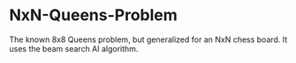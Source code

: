 # NxN-Queens-Problem
The known 8x8 Queens problem, but generalized for an NxN chess board.
It uses the beam search AI algorithm.
